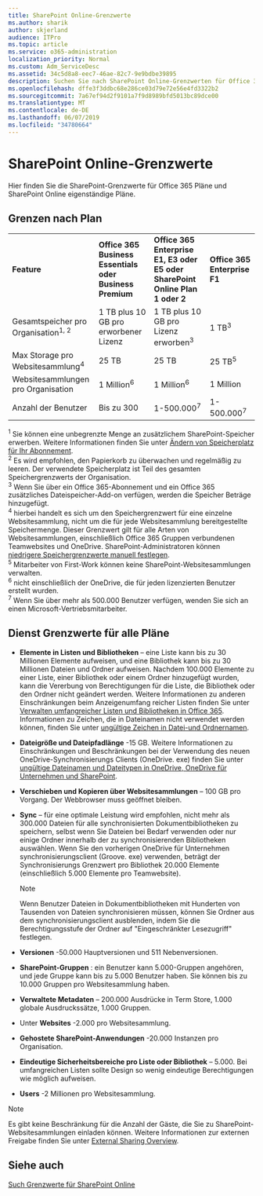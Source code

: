 ```yaml
---
title: SharePoint Online-Grenzwerte
ms.author: sharik
author: skjerland
audience: ITPro
ms.topic: article
ms.service: o365-administration
localization_priority: Normal
ms.custom: Adm_ServiceDesc
ms.assetid: 34c5d8a8-eec7-46ae-82c7-9e9bdbe39895
description: Suchen Sie nach SharePoint Online-Grenzwerten für Office 365 Enterprise-Pläne und eigenständige Pläne.
ms.openlocfilehash: dffe3f3ddbc68e286ce03d79e72e56e4fd3322b2
ms.sourcegitcommit: 7a67ef94d2f9101a7f9d8989bfd5013bc89dce00
ms.translationtype: MT
ms.contentlocale: de-DE
ms.lasthandoff: 06/07/2019
ms.locfileid: "34780664"
---
```

# <a name="sharepoint-online-limits"></a>SharePoint Online-Grenzwerte 

Hier finden Sie die SharePoint-Grenzwerte für Office 365 Pläne und SharePoint Online eigenständige Pläne.
  
## <a name="limits-by-plan"></a>Grenzen nach Plan 

|||||
|:-----|:-----|:-----|:-----|
|**Feature** <br/> |**Office 365 Business Essentials oder Business Premium** <br/> |**Office 365 Enterprise E1, E3 oder E5 oder SharePoint Online Plan 1 oder 2** <br/> | **Office 365 Enterprise F1** <br/> |
|Gesamtspeicher pro Organisation<sup>1, 2</sup> <br/> |1 TB plus 10 GB pro erworbener Lizenz  <br/> |1 TB plus 10 GB pro Lizenz erworben<sup>3</sup> <br/> |1 TB<sup>3</sup> <br/> |
|Max Storage pro Websitesammlung<sup>4</sup><br/> |25 TB <br/> |25 TB <br/> |25 TB<sup>5</sup> <br/> |
|Websitesammlungen pro Organisation  <br/> |1 Million<sup>6</sup> <br/> |1 Million<sup>6</sup> <br/> |1 Million<br/> |
|Anzahl der Benutzer  <br/> |Bis zu 300  <br/> |1-500.000<sup>7</sup> <br/> |1-500.000<sup>7</sup> <br/> |
   
<sup>1</sup> Sie können eine unbegrenzte Menge an zusätzlichem SharePoint-Speicher erwerben. Weitere Informationen finden Sie unter [Ändern von Speicherplatz für Ihr Abonnement](https://docs.microsoft.com/office365/admin/subscriptions-and-billing/add-storage-space). 
<br/><sup>2</sup> Es wird empfohlen, den Papierkorb zu überwachen und regelmäßig zu leeren. Der verwendete Speicherplatz ist Teil des gesamten Speichergrenzwerts der Organisation. 
<br/> <sup>3</sup> Wenn Sie über ein Office 365-Abonnement und ein Office 365 zusätzliches Dateispeicher-Add-on verfügen, werden die Speicher Beträge hinzugefügt. 
<br/> <sup>4</sup> hierbei handelt es sich um den Speichergrenzwert für eine einzelne Websitesammlung, nicht um die für jede Websitesammlung bereitgestellte Speichermenge. Dieser Grenzwert gilt für alle Arten von Websitesammlungen, einschließlich Office 365 Gruppen verbundenen Teamwebsites und OneDrive. SharePoint-Administratoren können [niedrigere Speichergrenzwerte manuell festlegen](https://docs.microsoft.com/sharepoint/manage-site-collection-storage-limits). 
<br/> <sup>5</sup> Mitarbeiter von First-Work können keine SharePoint-Websitesammlungen verwalten. 
<br/> <sup>6</sup> nicht einschließlich der OneDrive, die für jeden lizenzierten Benutzer erstellt wurden. 
<br/> <sup>7</sup> Wenn Sie über mehr als 500.000 Benutzer verfügen, wenden Sie sich an einen Microsoft-Vertriebsmitarbeiter. 
  
## <a name="service-limits-for-all-plans"></a>Dienst Grenzwerte für alle Pläne

- **Elemente in Listen und Bibliotheken** – eine Liste kann bis zu 30 Millionen Elemente aufweisen, und eine Bibliothek kann bis zu 30 Millionen Dateien und Ordner aufweisen. Nachdem 100.000 Elemente zu einer Liste, einer Bibliothek oder einem Ordner hinzugefügt wurden, kann die Vererbung von Berechtigungen für die Liste, die Bibliothek oder den Ordner nicht geändert werden. Weitere Informationen zu anderen Einschränkungen beim Anzeigenumfang reicher Listen finden Sie unter [Verwalten umfangreicher Listen und Bibliotheken in Office 365](https://support.office.com/article/b4038448-ec0e-49b7-b853-679d3d8fb784). Informationen zu Zeichen, die in Dateinamen nicht verwendet werden können, finden Sie unter [ungültige Zeichen in Datei-und Ordnernamen](https://support.office.com/article/64883a5d-228e-48f5-b3d2-eb39e07630fa).

- **Dateigröße und Dateipfadlänge** -15 GB. Weitere Informationen zu Einschränkungen und Beschränkungen bei der Verwendung des neuen OneDrive-Synchronisierungs Clients (OneDrive. exe) finden Sie unter [ungültige Dateinamen und Dateitypen in OneDrive, OneDrive für Unternehmen und SharePoint](https://support.office.com/article/64883a5d-228e-48f5-b3d2-eb39e07630fa).

- **Verschieben und Kopieren über Websitesammlungen** – 100 GB pro Vorgang. Der Webbrowser muss geöffnet bleiben.

- **Sync** – für eine optimale Leistung wird empfohlen, nicht mehr als 300.000 Dateien für alle synchronisierten Dokumentbibliotheken zu speichern, selbst wenn Sie Dateien bei Bedarf verwenden oder nur einige Ordner innerhalb der zu synchronisierenden Bibliotheken auswählen. Wenn Sie den vorherigen OneDrive für Unternehmen synchronisierungsclient (Groove. exe) verwenden, beträgt der Synchronisierungs Grenzwert pro Bibliothek 20.000 Elemente (einschließlich 5.000 Elemente pro Teamwebsite).

    > [!NOTE]
    > Wenn Benutzer Dateien in Dokumentbibliotheken mit Hunderten von Tausenden von Dateien synchronisieren müssen, können Sie Ordner aus dem synchronisierungsclient ausblenden, indem Sie die Berechtigungsstufe der Ordner auf "Eingeschränkter Lesezugriff" festlegen. 

- **Versionen** -50.000 Hauptversionen und 511 Nebenversionen.

- **SharePoint-Gruppen** : ein Benutzer kann 5.000-Gruppen angehören, und jede Gruppe kann bis zu 5.000 Benutzer haben. Sie können bis zu 10.000 Gruppen pro Websitesammlung haben.

- **Verwaltete Metadaten** – 200.000 Ausdrücke in Term Store, 1.000 globale Ausdruckssätze, 1.000 Gruppen.

- Unter **Websites** -2.000 pro Websitesammlung.

- **Gehostete SharePoint-Anwendungen** -20.000 Instanzen pro Organisation.

- **Eindeutige Sicherheitsbereiche pro Liste oder Bibliothek** – 5.000. Bei umfangreichen Listen sollte Design so wenig eindeutige Berechtigungen wie möglich aufweisen.

- **Users** -2 Millionen pro Websitesammlung.

> [!NOTE]
> Es gibt keine Beschränkung für die Anzahl der Gäste, die Sie zu SharePoint-Websitesammlungen einladen können. Weitere Informationen zur externen Freigabe finden Sie unter [External Sharing Overview](https://docs.microsoft.com/sharepoint/external-sharing-overview).

## <a name="see-also"></a>Siehe auch

[Such Grenzwerte für SharePoint Online](https://docs.microsoft.com/sharepoint/search-limits)
